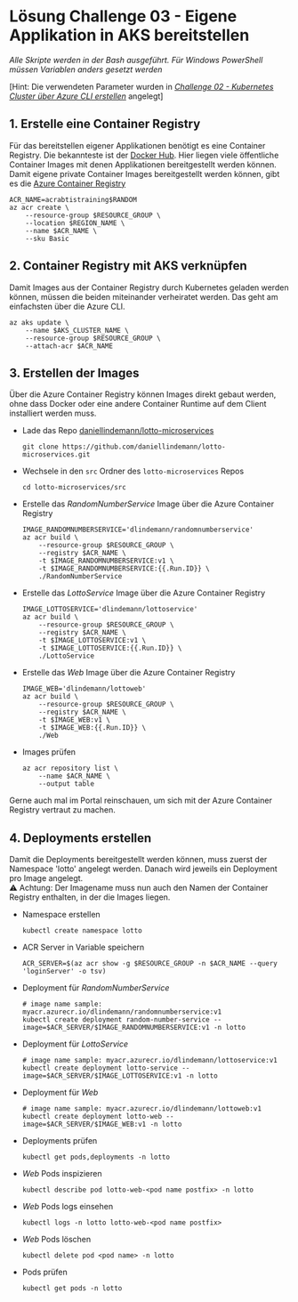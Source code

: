 # Lösung Challenge 03 - Eigene Applikation in AKS bereitstellen

*Alle Skripte werden in der Bash ausgeführt. Für Windows PowerShell müssen Variablen anders gesetzt werden*

[Hint: Die verwendeten Parameter wurden in [*Challenge 02 - Kubernetes Cluster über Azure CLI erstellen*](../challenge-02.md) angelegt]

## 1. Erstelle eine Container Registry

Für das bereitstellen eigener Applikationen benötigt es eine Container Registry. Die bekannteste ist der [Docker Hub](https://hub.docker.com). Hier liegen viele öffentliche Container Images mit denen Applikationen bereitgestellt werden können.  
Damit eigene private Container Images bereitgestellt werden können, gibt es die [Azure Container Registry](https://azure.microsoft.com/de-de/services/container-registry/)

```
ACR_NAME=acrabtistraining$RANDOM
az acr create \
    --resource-group $RESOURCE_GROUP \
    --location $REGION_NAME \
    --name $ACR_NAME \
    --sku Basic
```

## 2. Container Registry mit AKS verknüpfen

Damit Images aus der Container Registry durch Kubernetes geladen werden können, müssen die beiden miteinander verheiratet werden. Das geht am einfachsten über die Azure CLI.

```
az aks update \
    --name $AKS_CLUSTER_NAME \
    --resource-group $RESOURCE_GROUP \
    --attach-acr $ACR_NAME
```

## 3. Erstellen der Images

Über die Azure Container Registry können Images direkt gebaut werden, ohne dass Docker oder eine andere Container Runtime auf dem Client installiert werden muss.

- Lade das Repo [daniellindemann/lotto-microservices](https://github.com/daniellindemann/lotto-microservices/)
    ```
    git clone https://github.com/daniellindemann/lotto-microservices.git
    ```
- Wechsele in den `src` Ordner des `lotto-microservices` Repos
    ```
    cd lotto-microservices/src
    ```
- Erstelle das *RandomNumberService* Image über die Azure Container Registry
    ```
    IMAGE_RANDOMNUMBERSERVICE='dlindemann/randomnumberservice'
    az acr build \
        --resource-group $RESOURCE_GROUP \
        --registry $ACR_NAME \
        -t $IMAGE_RANDOMNUMBERSERVICE:v1 \
        -t $IMAGE_RANDOMNUMBERSERVICE:{{.Run.ID}} \
        ./RandomNumberService
    ```
- Erstelle das *LottoService* Image über die Azure Container Registry
    ```
    IMAGE_LOTTOSERVICE='dlindemann/lottoservice'
    az acr build \
        --resource-group $RESOURCE_GROUP \
        --registry $ACR_NAME \
        -t $IMAGE_LOTTOSERVICE:v1 \
        -t $IMAGE_LOTTOSERVICE:{{.Run.ID}} \
        ./LottoService
    ```
- Erstelle das *Web* Image über die Azure Container Registry
    ```
    IMAGE_WEB='dlindemann/lottoweb'
    az acr build \
        --resource-group $RESOURCE_GROUP \
        --registry $ACR_NAME \
        -t $IMAGE_WEB:v1 \
        -t $IMAGE_WEB:{{.Run.ID}} \
        ./Web
    ```
- Images prüfen
    ```
    az acr repository list \
        --name $ACR_NAME \
        --output table
    ```

Gerne auch mal im Portal reinschauen, um sich mit der Azure Container Registry vertraut zu machen.

## 4. Deployments erstellen

Damit die Deployments bereitgestellt werden können, muss zuerst der Namespace 'lotto' angelegt werden. Danach wird jeweils ein Deployment pro Image angelegt.  
⚠ Achtung: Der Imagename muss nun auch den Namen der Container Registry enthalten, in der die Images liegen.

- Namespace erstellen
    ```
    kubectl create namespace lotto
    ```
- ACR Server in Variable speichern
    ```
    ACR_SERVER=$(az acr show -g $RESOURCE_GROUP -n $ACR_NAME --query 'loginServer' -o tsv)
    ```
- Deployment für *RandomNumberService*
    ```
    # image name sample: myacr.azurecr.io/dlindemann/randomnumberservice:v1
    kubectl create deployment random-number-service --image=$ACR_SERVER/$IMAGE_RANDOMNUMBERSERVICE:v1 -n lotto
    ```
- Deployment für *LottoService*
    ```
    # image name sample: myacr.azurecr.io/dlindemann/lottoservice:v1
    kubectl create deployment lotto-service --image=$ACR_SERVER/$IMAGE_LOTTOSERVICE:v1 -n lotto
    ```
- Deployment für *Web*
    ```
    # image name sample: myacr.azurecr.io/dlindemann/lottoweb:v1
    kubectl create deployment lotto-web --image=$ACR_SERVER/$IMAGE_WEB:v1 -n lotto
    ```
- Deployments prüfen
    ```
    kubectl get pods,deployments -n lotto
    ```
- *Web* Pods inspizieren
    ```
    kubectl describe pod lotto-web-<pod name postfix> -n lotto
    ```
- *Web* Pods logs einsehen
    ```
    kubectl logs -n lotto lotto-web-<pod name postfix>
    ```
- *Web* Pods löschen
    ```
    kubectl delete pod <pod name> -n lotto
    ```
- Pods prüfen
    ```
    kubectl get pods -n lotto
    ```

